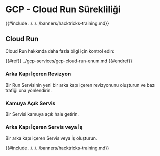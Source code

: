 # GCP - Cloud Run Sürekliliği

{{#include ../../../banners/hacktricks-training.md}}

## Cloud Run

Cloud Run hakkında daha fazla bilgi için kontrol edin:

{{#ref}}
../gcp-services/gcp-cloud-run-enum.md
{{#endref}}

### Arka Kapı İçeren Revizyon

Bir Run Servisinin yeni bir arka kapı içeren revizyonunu oluşturun ve bazı trafiği ona yönlendirin.

### Kamuya Açık Servis

Bir Servisi kamuya açık hale getirin.

### Arka Kapı İçeren Servis veya İş

Bir arka kapı içeren Servis veya İş oluşturun.

{{#include ../../../banners/hacktricks-training.md}}
